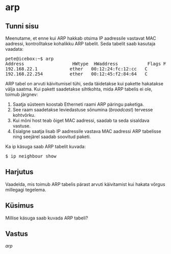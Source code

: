# arp

## Tunni sisu

Meenutame, et enne kui ARP hakkab otsima IP aadressile vastavat MAC aadressi, kontrolltakse kohalikku ARP tabelit. Seda tabelit saab kasutaja vaadata:

<pre>
pete@icebox:~$ arp
Address                  HWtype  HWaddress           Flags Mask            Iface
192.168.22.1            ether   00:12:24:fc:12:cc   C                     eth0
192.168.22.254          ether   00:12:45:f2:84:64   C                     eth0
</pre>

ARP tabel on arvuti käivitumisel tühi, seda täidetakse kui pakette hakatakse välja saatma. Kui pakett saadetakse sihtkohta, mida ARP tabelis ei ole, toimub järgnev:

<ol>
<li>Saatja süsteem koostab Etherneti raami ARP päringu paketiga.</li>
<li>See raam saadetakse leviedastuse sõnumina (<i>broadcast</i>) tervesse kohtvõrku.</li>
<li>Kui mõni host teab õiget MAC aadressi, saadab ta seda sisaldava vastuse.</li>
<li>Esialgne saatja lisab IP aadressile vastava MAC aadressi ARP tabelisse ning seejärel saadab soovitud paketi.</li>
</ol>

Ka ip käsuga saab ARP tabelit kuvada:

<pre>
$ ip neighbour show
</pre>

## Harjutus

Vaadelda, mis toimub ARP tabelis pärast arvuti käivitamist kui hakata võrgus millegagi tegelema.

## Küsimus

Millise käsuga saab kuvada ARP tabeli?

## Vastus

*arp*
